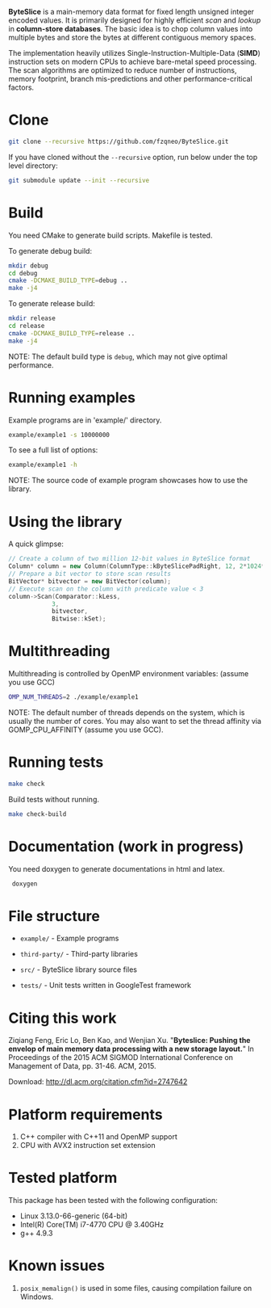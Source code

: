 **ByteSlice** is a main-memory data format for fixed length unsigned
integer encoded values. It is primarily designed for highly efficient
*scan* and *lookup* in **column-store databases**. The basic idea is to
chop column values into multiple bytes and store the bytes at different
contiguous memory spaces.

The implementation heavily utilizes Single-Instruction-Multiple-Data
(**SIMD**) instruction sets on modern CPUs to achieve bare-metal speed
processing. The scan algorithms are optimized to reduce number of
instructions, memory footprint, branch mis-predictions and other
performance-critical factors.

# Clone

```bash
git clone --recursive https://github.com/fzqneo/ByteSlice.git
```

If you have cloned without the `--recursive` option, run below under the
top level directory:

```bash
git submodule update --init --recursive
```


# Build

You need CMake to generate build scripts. Makefile is tested.

To generate debug build:

```bash
mkdir debug
cd debug
cmake -DCMAKE_BUILD_TYPE=debug ..
make -j4
```

To generate release build:

```bash
mkdir release
cd release
cmake -DCMAKE_BUILD_TYPE=release ..
make -j4
```

NOTE: The default build type is `debug`, which may not give optimal
performance.


# Running examples

Example programs are in 'example/' directory.

```bash
example/example1 -s 10000000
```

To see a full list of options:

```bash
example/example1 -h
```

NOTE: The source code of example program showcases how to use the library.


# Using the library

A quick glimpse:

```c++
// Create a column of two million 12-bit values in ByteSlice format
Column* column = new Column(ColumnType::kByteSlicePadRight, 12, 2*1024*1024);
// Prepare a bit vector to store scan results
BitVector* bitvector = new BitVector(column);
// Execute scan on the column with predicate value < 3
column->Scan(Comparator::kLess,
            3,
            bitvector,
            Bitwise::kSet);

```


# Multithreading

Multithreading is controlled by OpenMP environment variables: (assume
you use GCC)

```bash
OMP_NUM_THREADS=2 ./example/example1
```

NOTE: The default number of threads depends on the system, which is
usually the number of cores. You may also want to set the thread
affinity via GOMP_CPU_AFFINITY (assume you use GCC).


# Running tests

```bash
make check
```

Build tests without running.

```bash
make check-build
```


#  Documentation (work in progress)

You need doxygen to generate documentations in html and latex.

```bash
 doxygen
```


# File structure

+ `example/` - Example programs

+ `third-party/` - Third-party libraries

+ `src/` - ByteSlice library source files

+ `tests/` - Unit tests written in GoogleTest framework


# Citing this work

Ziqiang Feng, Eric Lo, Ben Kao, and Wenjian Xu. "**Byteslice: Pushing
the envelop of main memory data processing with a new storage layout.**"
In Proceedings of the 2015 ACM SIGMOD International Conference on
Management of Data, pp. 31-46. ACM, 2015.

Download: http://dl.acm.org/citation.cfm?id=2747642


# Platform requirements

1. C++ compiler with C++11 and OpenMP support
2. CPU with AVX2 instruction set extension


# Tested platform

This package has been tested with the following configuration:

- Linux 3.13.0-66-generic (64-bit)
- Intel(R) Core(TM) i7-4770 CPU @ 3.40GHz
- g++ 4.9.3

# Known issues

1. `posix_memalign()` is used in some files, causing compilation failure
   on Windows.
